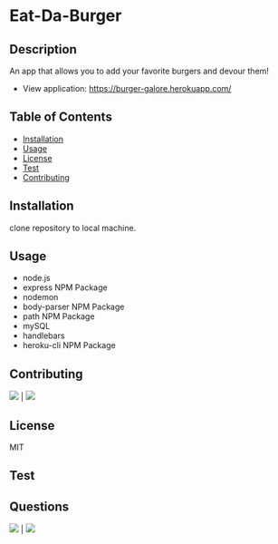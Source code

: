 # Eat-Da-Burger

## Description
            
An app that allows you to add your favorite burgers and devour them!
* View application: https://burger-galore.herokuapp.com/
            
## Table of Contents
            
* [Installation](#Installation)
* [Usage](#Usage)
* [License](#License)
* [Test](#Test)
* [Contributing](#Contributing)
            
        
## Installation
            
clone repository to local machine.

## Usage

* node.js
* express NPM Package
* nodemon
* body-parser NPM Package 
* path NPM Package
* mySQL
* handlebars
* heroku-cli NPM Package          
            
## Contributing
            
[![](https://img.shields.io/badge/gitHub-makiwumi-blue?style=plastic)](https://www.github.com/makiwumi) | 
[![](https://img.shields.io/badge/email-mfakiwumi1992@yahoo.com-purple?style=plastic)](mailto:mfakiwumi1992@yahoo.com)

 
## License
            
MIT
        
## Test

            
## Questions
            
[![](https://img.shields.io/badge/gitHub-makiwumi-blue?style=plastic)](https://www.github.com/makiwumi) | 
[![](https://img.shields.io/badge/email-mfakiwumi1992@yahoo.com-purple?style=plastic)](mailto:mfakiwumi1992@yahoo.com)
